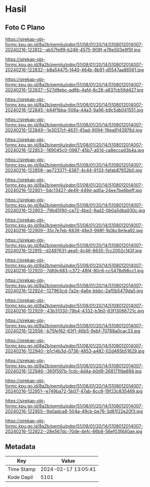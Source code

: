# Hasil

## Foto C Plano

https://sirekap-obj-formc.kpu.go.id/8a2b/pemilu/pdpr/51/08/01/20/14/5108012014007-20240216-122812--ab57fe99-b246-4575-909f-e76e503e9f5f.jpg

https://sirekap-obj-formc.kpu.go.id/8a2b/pemilu/pdpr/51/08/01/20/14/5108012014007-20240216-122832--b8a54475-f440-464b-8b91-d5547aa86561.jpg

https://sirekap-obj-formc.kpu.go.id/8a2b/pemilu/pdpr/51/08/01/20/14/5108012014007-20240216-122837--527d9ebc-ad6b-4afd-8c28-a837cb56d427.jpg

https://sirekap-obj-formc.kpu.go.id/8a2b/pemilu/pdpr/51/08/01/20/14/5108012014007-20240216-122845--b64f1bba-506a-44a3-9a96-b9c5db041551.jpg

https://sirekap-obj-formc.kpu.go.id/8a2b/pemilu/pdpr/51/08/01/20/14/5108012014007-20240216-122849--1e3037cf-4631-45ad-9094-19ea9143976d.jpg

https://sirekap-obj-formc.kpu.go.id/8a2b/pemilu/pdpr/51/08/01/20/14/5108012014007-20240216-122853--169045c0-0987-45b7-a51d-ca8eccad3b4a.jpg

https://sirekap-obj-formc.kpu.go.id/8a2b/pemilu/pdpr/51/08/01/20/14/5108012014007-20240216-122858--ae723371-4387-4c44-9133-fafab87652b0.jpg

https://sirekap-obj-formc.kpu.go.id/8a2b/pemilu/pdpr/51/08/01/20/14/5108012014007-20240216-122901--5dc13427-de49-449d-ad0a-24ee7be6beff.jpg

https://sirekap-obj-formc.kpu.go.id/8a2b/pemilu/pdpr/51/08/01/20/14/5108012014007-20240216-122903--79b45f80-ca72-4be2-9ad2-0b0a5dba930c.jpg

https://sirekap-obj-formc.kpu.go.id/8a2b/pemilu/pdpr/51/08/01/20/14/5108012014007-20240216-122909--35c7e7eb-6839-48e3-998f-1b0bc9e1ea92.jpg

https://sirekap-obj-formc.kpu.go.id/8a2b/pemilu/pdpr/51/08/01/20/14/5108012014007-20240216-122915--d2497631-aea5-4c46-8635-7cc2002c143f.jpg

https://sirekap-obj-formc.kpu.go.id/8a2b/pemilu/pdpr/51/08/01/20/14/5108012014007-20240216-122920--7d69c683-c372-48f4-80c6-cc5478d96cc1.jpg

https://sirekap-obj-formc.kpu.go.id/8a2b/pemilu/pdpr/51/08/01/20/14/5108012014007-20240216-122924--127963cd-7a2e-4a6e-bbbc-2af0b5479da5.jpg

https://sirekap-obj-formc.kpu.go.id/8a2b/pemilu/pdpr/51/08/01/20/14/5108012014007-20240216-122929--43b31330-79b4-4332-b3b0-63f13066721c.jpg

https://sirekap-obj-formc.kpu.go.id/8a2b/pemilu/pdpr/51/08/01/20/14/5108012014007-20240216-122936--b75fe162-63f1-46b5-9ebf-70788a0cac33.jpg

https://sirekap-obj-formc.kpu.go.id/8a2b/pemilu/pdpr/51/08/01/20/14/5108012014007-20240216-122940--b1c14b3d-0736-4853-a482-02d465b51629.jpg

https://sirekap-obj-formc.kpu.go.id/8a2b/pemilu/pdpr/51/08/01/20/14/5108012014007-20240216-122946--365f597b-1cdc-4d4a-b0d9-268171fda894.jpg

https://sirekap-obj-formc.kpu.go.id/8a2b/pemilu/pdpr/51/08/01/20/14/5108012014007-20240216-122951--e749ba72-5b07-47ab-8cc8-19f23c835469.jpg

https://sirekap-obj-formc.kpu.go.id/8a2b/pemilu/pdpr/51/08/01/20/14/5108012014007-20240216-122955--9a0adca8-504a-49cb-be76-3d81f22e20f3.jpg

https://sirekap-obj-formc.kpu.go.id/8a2b/pemilu/pdpr/51/08/01/20/14/5108012014007-20240216-122822--28e567dc-70de-4efc-86b8-56ef03f440ae.jpg


## Metadata

| Key        | Value               |
| ---------- | ------------------- |
| Time Stamp | 2024-02-17 13:05:41 |
| Kode Dapil | 5101                |




